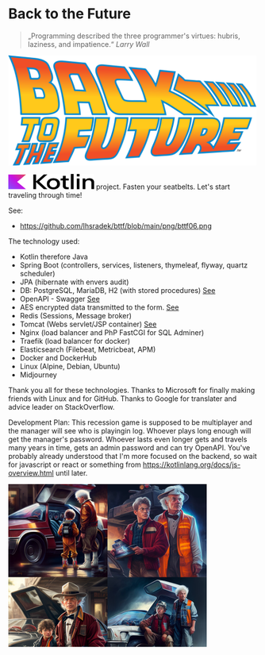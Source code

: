 # Back to the Future

> „Programming described the three programmer's virtues: hubris, laziness, and impatience.“ *Larry Wall*

<p>
<img src="src/main/webapp/res/Back-to-the-future-logo.svg" width="500px" height="222px"/>
<p/>

<p>
<img src="src/main/webapp/res/Kotlin Full Color Logo on White RGB.svg" width="173px" height="31px"/> project. Fasten your seatbelts. Let's start traveling through time!
<p/>

See:
* https://github.com/lhsradek/bttf/blob/main/png/bttf06.png

The technology used:

* Kotlin therefore Java
* Spring Boot (controllers, services, listeners, thymeleaf, flyway, quartz scheduler)
* JPA (hibernate with envers audit)
* DB: PostgreSQL, MariaDB, H2 (with stored procedures) [See](https://github.com/lhsradek/bttf/tree/main/bttf-impl/src/main/resources/db/specific)
* OpenAPI - Swagger [See](https://github.com/lhsradek/bttf/blob/main/png/bttf03.png)
* AES encrypted data transmitted to the form. [See](https://github.com/lhsradek/bttf/blob/main/png/bttf07.png)
* Redis (Sessions, Message broker)
* Tomcat (Webs servlet/JSP container) [See](https://github.com/lhsradek/bttf/blob/main/png/bttf05.png)
* Nginx (load balancer and PhP FastCGI for SQL Adminer)
* Traefik (load balancer for docker)
* Elasticsearch (Filebeat, Metricbeat, APM)
* Docker and DockerHub
* Linux (Alpine, Debian, Ubuntu)
* Midjourney

Thank you all for these technologies. Thanks to Microsoft for finally making friends with Linux and for GitHub. Thanks to Google for translater and advice leader on StackOverflow.

Development Plan: This recession game is supposed to be multiplayer and the manager will see who is playingin log. Whoever plays long enough will get the manager's password. Whoever lasts even longer gets and travels many years in time, gets an admin password and can try OpenAPI. You've probably already understood that I'm more focused on the backend, so wait for javascript or react or something from https://kotlinlang.org/docs/js-overview.html until later.

<p>
<img src="src/main/webapp/res/bttf.png" width="400px" height="328px"/>
<p/>

